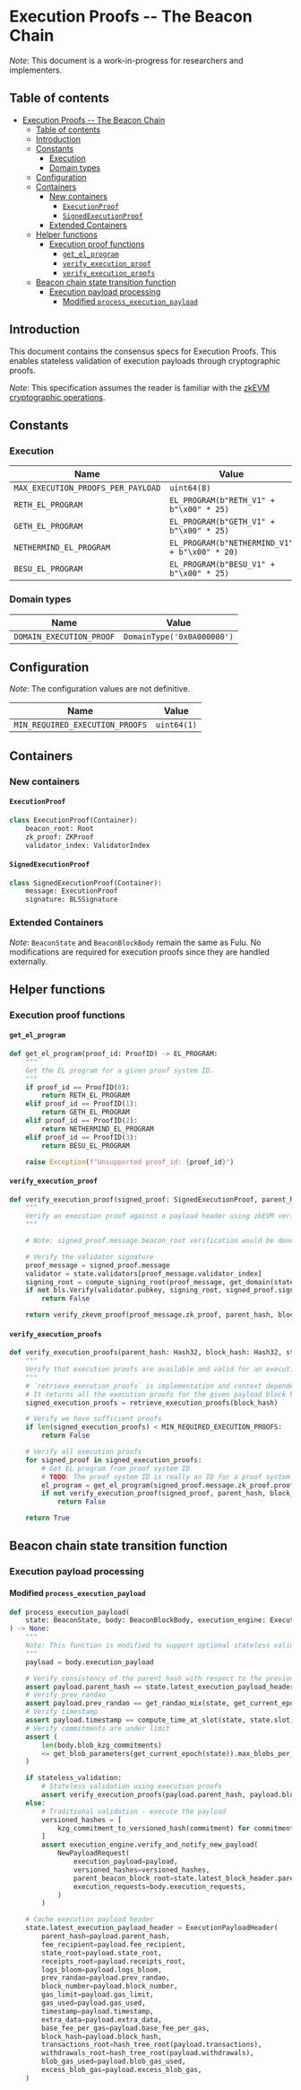 # Execution Proofs -- The Beacon Chain

*Note*: This document is a work-in-progress for researchers and implementers.

## Table of contents

<!-- mdformat-toc start --slug=github --no-anchors --maxlevel=6 --minlevel=1 -->

- [Execution Proofs -- The Beacon Chain](#execution-proofs----the-beacon-chain)
  - [Table of contents](#table-of-contents)
  - [Introduction](#introduction)
  - [Constants](#constants)
    - [Execution](#execution)
    - [Domain types](#domain-types)
  - [Configuration](#configuration)
  - [Containers](#containers)
    - [New containers](#new-containers)
      - [`ExecutionProof`](#executionproof)
      - [`SignedExecutionProof`](#signedexecutionproof)
    - [Extended Containers](#extended-containers)
  - [Helper functions](#helper-functions)
    - [Execution proof functions](#execution-proof-functions)
      - [`get_el_program`](#get_el_program)
      - [`verify_execution_proof`](#verify_execution_proof)
      - [`verify_execution_proofs`](#verify_execution_proofs)
  - [Beacon chain state transition function](#beacon-chain-state-transition-function)
    - [Execution payload processing](#execution-payload-processing)
      - [Modified `process_execution_payload`](#modified-process_execution_payload)

<!-- mdformat-toc end -->

## Introduction

This document contains the consensus specs for Execution Proofs. This enables stateless validation of execution payloads through cryptographic proofs.

*Note*: This specification assumes the reader is familiar with the [zkEVM cryptographic operations](./zkevm.md).

## Constants

### Execution

| Name                                    | Value             |
| --------------------------------------- | ----------------- |
| `MAX_EXECUTION_PROOFS_PER_PAYLOAD`     | `uint64(8)`       |
| `RETH_EL_PROGRAM`                      | `EL_PROGRAM(b"RETH_V1" + b"\x00" * 25)` |
| `GETH_EL_PROGRAM`                      | `EL_PROGRAM(b"GETH_V1" + b"\x00" * 25)` |
| `NETHERMIND_EL_PROGRAM`                | `EL_PROGRAM(b"NETHERMIND_V1" + b"\x00" * 20)` |
| `BESU_EL_PROGRAM`                      | `EL_PROGRAM(b"BESU_V1" + b"\x00" * 25)` |

### Domain types

| Name                       | Value                      |
| -------------------------- | -------------------------- |
| `DOMAIN_EXECUTION_PROOF`   | `DomainType('0x0A000000')` |

## Configuration

*Note*: The configuration values are not definitive.

| Name                             | Value                           |
| -------------------------------- | ------------------------------- |
| `MIN_REQUIRED_EXECUTION_PROOFS`  | `uint64(1)`                     |

## Containers

### New containers

#### `ExecutionProof`

```python
class ExecutionProof(Container):
    beacon_root: Root
    zk_proof: ZKProof
    validator_index: ValidatorIndex
```

#### `SignedExecutionProof`

```python
class SignedExecutionProof(Container):
    message: ExecutionProof
    signature: BLSSignature
```

### Extended Containers

*Note*: `BeaconState` and `BeaconBlockBody` remain the same as Fulu. No modifications are required for execution proofs since they are handled externally.

## Helper functions

### Execution proof functions

#### `get_el_program`

```python
def get_el_program(proof_id: ProofID) -> EL_PROGRAM:
    """
    Get the EL program for a given proof system ID.
    """
    if proof_id == ProofID(0):
        return RETH_EL_PROGRAM
    elif proof_id == ProofID(1):
        return GETH_EL_PROGRAM
    elif proof_id == ProofID(2):
        return NETHERMIND_EL_PROGRAM
    elif proof_id == ProofID(3):
        return BESU_EL_PROGRAM

    raise Exception(f"Unsupported proof_id: {proof_id}") 
```

#### `verify_execution_proof`

```python
def verify_execution_proof(signed_proof: SignedExecutionProof, parent_hash: Hash32, block_hash: Hash32, state: BeaconState, el_program: EL_PROGRAM) -> bool:
    """
    Verify an execution proof against a payload header using zkEVM verification.
    """

    # Note: signed_proof.message.beacon_root verification would be done at a higher level

    # Verify the validator signature
    proof_message = signed_proof.message
    validator = state.validators[proof_message.validator_index]
    signing_root = compute_signing_root(proof_message, get_domain(state, DOMAIN_EXECUTION_PROOF))
    if not bls.Verify(validator.pubkey, signing_root, signed_proof.signature):
        return False

    return verify_zkevm_proof(proof_message.zk_proof, parent_hash, block_hash, el_program)
```

#### `verify_execution_proofs`

```python
def verify_execution_proofs(parent_hash: Hash32, block_hash: Hash32, state: BeaconState) -> bool:
    """
    Verify that execution proofs are available and valid for an execution payload.
    """
    # `retrieve_execution_proofs` is implementation and context dependent
    # It returns all the execution proofs for the given payload block hash
    signed_execution_proofs = retrieve_execution_proofs(block_hash)

    # Verify we have sufficient proofs
    if len(signed_execution_proofs) < MIN_REQUIRED_EXECUTION_PROOFS:
        return False

    # Verify all execution proofs
    for signed_proof in signed_execution_proofs:
        # Get EL program from proof system ID
        # TODO: The proof system ID is really an ID for a proof system and EL combination
        el_program = get_el_program(signed_proof.message.zk_proof.proof_type)
        if not verify_execution_proof(signed_proof, parent_hash, block_hash, state, el_program):
            return False

    return True
```

## Beacon chain state transition function

### Execution payload processing

#### Modified `process_execution_payload`

```python
def process_execution_payload(
    state: BeaconState, body: BeaconBlockBody, execution_engine: ExecutionEngine, stateless_validation: bool = False
) -> None:
    """
    Note: This function is modified to support optional stateless validation with execution proofs.
    """
    payload = body.execution_payload

    # Verify consistency of the parent hash with respect to the previous execution payload header
    assert payload.parent_hash == state.latest_execution_payload_header.block_hash
    # Verify prev_randao
    assert payload.prev_randao == get_randao_mix(state, get_current_epoch(state))
    # Verify timestamp
    assert payload.timestamp == compute_time_at_slot(state, state.slot)
    # Verify commitments are under limit
    assert (
        len(body.blob_kzg_commitments)
        <= get_blob_parameters(get_current_epoch(state)).max_blobs_per_block
    )

    if stateless_validation:
        # Stateless validation using execution proofs
        assert verify_execution_proofs(payload.parent_hash, payload.block_hash, state)
    else:
        # Traditional validation - execute the payload
        versioned_hashes = [
            kzg_commitment_to_versioned_hash(commitment) for commitment in body.blob_kzg_commitments
        ]
        assert execution_engine.verify_and_notify_new_payload(
            NewPayloadRequest(
                execution_payload=payload,
                versioned_hashes=versioned_hashes,
                parent_beacon_block_root=state.latest_block_header.parent_root,
                execution_requests=body.execution_requests,
            )
        )

    # Cache execution payload header
    state.latest_execution_payload_header = ExecutionPayloadHeader(
        parent_hash=payload.parent_hash,
        fee_recipient=payload.fee_recipient,
        state_root=payload.state_root,
        receipts_root=payload.receipts_root,
        logs_bloom=payload.logs_bloom,
        prev_randao=payload.prev_randao,
        block_number=payload.block_number,
        gas_limit=payload.gas_limit,
        gas_used=payload.gas_used,
        timestamp=payload.timestamp,
        extra_data=payload.extra_data,
        base_fee_per_gas=payload.base_fee_per_gas,
        block_hash=payload.block_hash,
        transactions_root=hash_tree_root(payload.transactions),
        withdrawals_root=hash_tree_root(payload.withdrawals),
        blob_gas_used=payload.blob_gas_used,
        excess_blob_gas=payload.excess_blob_gas,
    )
```
